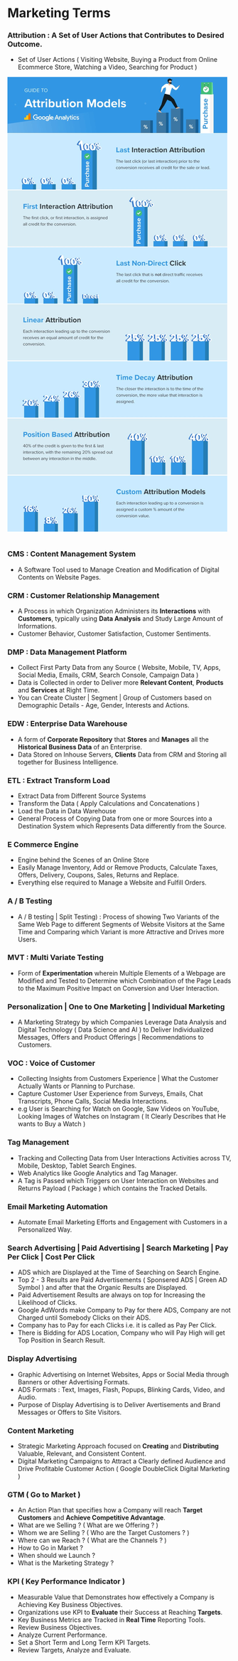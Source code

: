 # Marketing Terms

### Attribution : A Set of User Actions that Contributes to Desired Outcome. 
- Set of User Actions ( Visiting Website, Buying a Product from Online Ecommerce Store, Watching a Video, Searching for Product )

<table align=center>
  <tr><img src='Image/Attribution.jpg'></tr>
</table>

### CMS : Content Management System
- A Software Tool used to Manage Creation and Modification of Digital Contents on Website Pages.

### CRM : Customer Relationship Management
- A Process in which Organization Administers its **Interactions** with **Customers**, typically using **Data Analysis** and Study Large Amount of Informations.
- Customer Behavior, Customer Satisfaction, Customer Sentiments.

### DMP : Data Management Platform
- Collect First Party Data from any Source ( Website, Mobile, TV, Apps, Social Media, Emails, CRM, Search Console, Campaign Data )
- Data is Collected in order to Deliver more **Relevant Content**, **Products** and **Services** at Right Time.
- You can Create Cluster | Segment | Group of Customers based on Demographic Details - Age, Gender, Interests and Actions.  

### EDW : Enterprise Data Warehouse
- A form of **Corporate Repository** that **Stores** and **Manages** all the **Historical Business Data** of an Enterprise.
- Data Stored on Inhouse Servers, **Clients** Data from CRM and Storing all together for Business Intelligence.

### ETL : Extract Transform Load
- Extract Data from Different Source Systems
- Transform the Data ( Apply Calculations and Concatenations )
- Load the Data in Data Warehouse
- General Process of Copying Data from one or more Sources into a Destination System which Represents Data differently from the Source.

### E Commerce Engine
- Engine behind the Scenes of an Online Store
- Easily Manage Inventory, Add or Remove Products, Calculate Taxes, Offers, Delivery, Coupons, Sales, Returns and Replace. 
- Everything else required to Manage a Website and Fulfill Orders.

### A / B Testing
- A / B testing | Split Testing) : Process of showing Two Variants of the Same Web Page to different Segments of Website Visitors at the Same Time and Comparing which Variant is more Attractive and Drives more Users.

### MVT : Multi Variate Testing
- Form of **Experimentation** wherein Multiple Elements of a Webpage are Modified and Tested to Determine which Combination of the Page Leads to the Maximum Positive Impact on Conversion and User Interaction.

### Personalization | One to One Marketing | Individual Marketing
- A Marketing Strategy by which Companies Leverage Data Analysis and Digital Technology ( Data Science and AI ) to Deliver Individualized Messages, Offers and Product Offerings | Recommendations to Customers.

### VOC : Voice of Customer
- Collecting Insights from Customers Experience | What the Customer Actually Wants or Planning to Purchase. 
- Capture Customer User Experience from Surveys, Emails, Chat Transcripts, Phone Calls, Social Media Interactions.
- e.g User is Searching for Watch on Google, Saw Videos on YouTube, Looking Images of Watches on Instagram ( It Clearly Describes that He wants to Buy a Watch )

### Tag Management 
- Tracking and Collecting Data from User Interactions Activities across TV, Mobile, Desktop, Tablet Search Engines.
- Web Analytics like Google Analytics and Tag Manager.
- A Tag is Passed which Triggers on User Interaction on Websites and Returns Payload ( Package ) which contains the Tracked Details. 

### Email Marketing Automation
- Automate Email Marketing Efforts and Engagement with Customers in a Personalized Way.

### Search Advertising | Paid Advertising | Search Marketing | Pay Per Click | Cost Per Click
- ADS which are Displayed at the Time of Searching on Search Engine.
- Top 2 - 3 Results are Paid Advertisements ( Sponsered ADS | Green AD Symbol ) and after that the Organic Results are Displayed.
- Paid Advertisement Results are always on top for Increasing the Likelihood of Clicks.
- Google AdWords make Company to Pay for there ADS, Company are not Charged until Somebody Clicks on their ADS.
- Company has to Pay for each Clicks i.e. it is called as Pay Per Click.
- There is Bidding for ADS Location, Company who will Pay High will get Top Position in Search Result.

### Display Advertising
- Graphic Advertising on Internet Websites, Apps or Social Media through Banners or other Advertising Formats. 
- ADS Formats : Text, Images, Flash, Popups, Blinking Cards, Video, and Audio. 
- Purpose of Display Advertising is to Deliver Avertisements and Brand Messages or Offers to Site Visitors.

### Content Marketing 
- Strategic Marketing Approach focused on **Creating** and **Distributing** Valuable, Relevant, and Consistent Content.
- Digital Marketing Campaigns to Attract a Clearly defined Audience and Drive Profitable Customer Action ( Google DoubleClick Digital Marketing )

### GTM ( Go to Market )
- An Action Plan that specifies how a Company will reach **Target Customers** and **Achieve Competitive Advantage**.
- What are we Selling ? ( What are we Offering ? )
- Whom we are Selling ? ( Who are the Target Customers ? )
- Where can we Reach ? ( What are the Channels ? )
- How to Go in Market ?
- When should we Launch ?
- What is the Marketing Strategy ?

### KPI ( Key Performance Indicator )
- Measurable Value that Demonstrates how effectively a Company is Achieving Key Business Objectives.
- Organizations use KPI to **Evaluate** their Success at Reaching **Targets**.
- Key Business Metrics are Tracked in **Real Time** Reporting Tools.
- Review Business Objectives.
- Analyze Current Performance.
- Set a Short Term and Long Term KPI Targets.
- Review Targets, Analyze and Evaluate.
